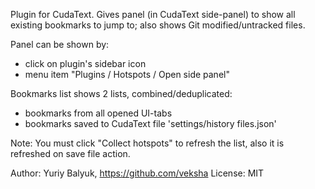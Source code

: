 Plugin for CudaText.
Gives panel (in CudaText side-panel) to show all existing bookmarks to jump to;
also shows Git modified/untracked files.

Panel can be shown by:
- click on plugin's sidebar icon
- menu item "Plugins / Hotspots / Open side panel"

Bookmarks list shows 2 lists, combined/deduplicated:
- bookmarks from all opened UI-tabs
- bookmarks saved to CudaText file 'settings/history files.json'

Note: You must click "Collect hotspots" to refresh the list, also it is refreshed on save file action.

Author: Yuriy Balyuk, https://github.com/veksha
License: MIT

